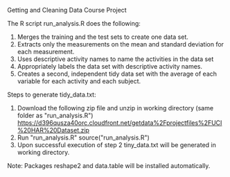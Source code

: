Getting and Cleaning Data
Course Project

The R script run_analysis.R does the following:

1. Merges the training and the test sets to create one data set.
2. Extracts only the measurements on the mean and standard deviation for each measurement.
3. Uses descriptive activity names to name the activities in the data set
4. Appropriately labels the data set with descriptive activity names.
5. Creates a second, independent tidy data set with the average of each variable for each activity and each subject.

Steps to generate tidy_data.txt:
1. Download the following zip file and unzip in working directory (same folder as "run_analysis.R")
   https://d396qusza40orc.cloudfront.net/getdata%2Fprojectfiles%2FUCI%20HAR%20Dataset.zip 
2. Run "run_analysis.R" 
   source("run_analysis.R")
3. Upon successful execution of step 2 tiny_data.txt will be generated in working directory.

Note: Packages reshape2 and data.table will be installed automatically.